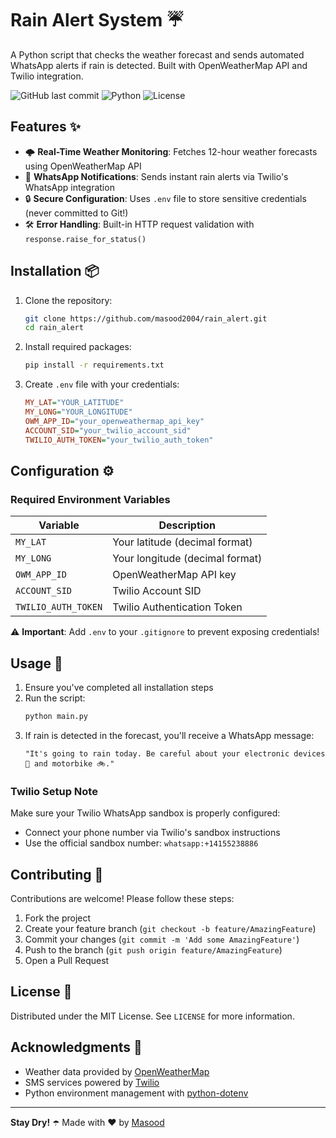 # Rain Alert System ☔

A Python script that checks the weather forecast and sends automated WhatsApp alerts if rain is detected. Built with OpenWeatherMap API and Twilio integration.

![GitHub last commit](https://img.shields.io/github/last-commit/masood2004/rain_alert?color=blue) ![Python](https://img.shields.io/badge/Python-3.8%2B-yellowgreen) ![License](https://img.shields.io/badge/License-MIT-brightgreen)

## Features ✨

- 🌩️ **Real-Time Weather Monitoring**: Fetches 12-hour weather forecasts using OpenWeatherMap API
- 📲 **WhatsApp Notifications**: Sends instant rain alerts via Twilio's WhatsApp integration
- 🔒 **Secure Configuration**: Uses `.env` file to store sensitive credentials (never committed to Git!)
- 🛠️ **Error Handling**: Built-in HTTP request validation with `response.raise_for_status()`

## Installation 📦

1. Clone the repository:
   ```bash
   git clone https://github.com/masood2004/rain_alert.git
   cd rain_alert
   ```

2. Install required packages:
   ```bash
   pip install -r requirements.txt
   ```

3. Create `.env` file with your credentials:
   ```ini
   MY_LAT="YOUR_LATITUDE"
   MY_LONG="YOUR_LONGITUDE"
   OWM_APP_ID="your_openweathermap_api_key"
   ACCOUNT_SID="your_twilio_account_sid"
   TWILIO_AUTH_TOKEN="your_twilio_auth_token"
   ```

## Configuration ⚙️

### Required Environment Variables
| Variable            | Description                          |
|---------------------|--------------------------------------|
| `MY_LAT`            | Your latitude (decimal format)       |
| `MY_LONG`           | Your longitude (decimal format)      |
| `OWM_APP_ID`        | OpenWeatherMap API key               |
| `ACCOUNT_SID`       | Twilio Account SID                   |
| `TWILIO_AUTH_TOKEN` | Twilio Authentication Token          |

⚠️ **Important**: Add `.env` to your `.gitignore` to prevent exposing credentials!

## Usage 🚀

1. Ensure you've completed all installation steps
2. Run the script:
   ```bash
   python main.py
   ```
3. If rain is detected in the forecast, you'll receive a WhatsApp message:
   ```
   "It's going to rain today. Be careful about your electronic devices 📱 and motorbike 🚲."
   ```

### Twilio Setup Note
Make sure your Twilio WhatsApp sandbox is properly configured:
- Connect your phone number via Twilio's sandbox instructions
- Use the official sandbox number: `whatsapp:+14155238886`

## Contributing 🤝

Contributions are welcome! Please follow these steps:
1. Fork the project
2. Create your feature branch (`git checkout -b feature/AmazingFeature`)
3. Commit your changes (`git commit -m 'Add some AmazingFeature'`)
4. Push to the branch (`git push origin feature/AmazingFeature`)
5. Open a Pull Request

## License 📄

Distributed under the MIT License. See `LICENSE` for more information.

## Acknowledgments 🙏

- Weather data provided by [OpenWeatherMap](https://openweathermap.org/)
- SMS services powered by [Twilio](https://www.twilio.com/)
- Python environment management with [python-dotenv](https://pypi.org/project/python-dotenv/)

---

**Stay Dry!** ☂️ Made with ❤️ by [Masood](https://github.com/masood2004)
